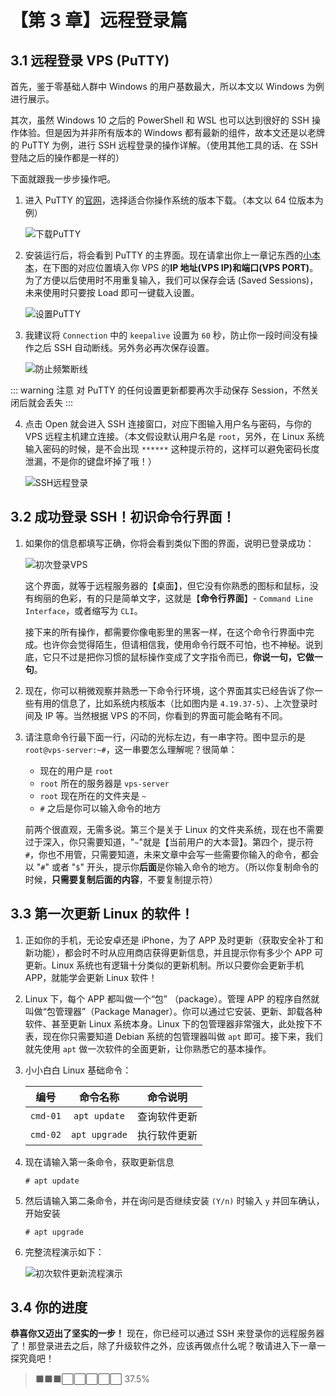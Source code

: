 # 【第 3 章】远程登录篇

## 3.1 远程登录 VPS (PuTTY)

首先，鉴于零基础人群中 Windows 的用户基数最大，所以本文以 Windows 为例进行展示。

其次，虽然 Windows 10 之后的 PowerShell 和 WSL 也可以达到很好的 SSH 操作体验。但是因为并非所有版本的 Windows 都有最新的组件，故本文还是以老牌的 PuTTY 为例，进行 SSH 远程登录的操作详解。（使用其他工具的话、在 SSH 登陆之后的操作都是一样的）

下面就跟我一步步操作吧。

1. 进入 PuTTY 的[官网](https://www.chiark.greenend.org.uk/~sgtatham/putty/latest.html)，选择适合你操作系统的版本下载。（本文以 64 位版本为例）

   <img src="./ch03-img01-putty-download.png"  alt="下载PuTTY"/>

2. 安装运行后，将会看到 PuTTY 的主界面。现在请拿出你上一章记东西的[小本本](../ch02-preparation/#21-%E8%8E%B7%E5%8F%96%E4%B8%80%E5%8F%B0vps)，在下图的对应位置填入你 VPS 的**IP 地址(VPS IP)**和**端口(VPS PORT)**。为了方便以后使用时不用重复输入，我们可以保存会话 (Saved Sessions)，未来使用时只要按 Load 即可一键载入设置。

   <img src="./ch03-img02-putty-settings.png"  alt="设置PuTTY"/>

3. 我建议将 `Connection` 中的 `keepalive` 设置为 `60` 秒，防止你一段时间没有操作之后 SSH 自动断线。另外务必再次保存设置。

   <img src="./ch03-img03-putty-keepalive.png"  alt="防止频繁断线"/>

::: warning 注意
对 PuTTY 的任何设置更新都要再次手动保存 Session，不然关闭后就会丢失
:::

4. 点击 Open 就会进入 SSH 连接窗口，对应下图输入用户名与密码，与你的 VPS 远程主机建立连接。（本文假设默认用户名是 `root`，另外，在 Linux 系统输入密码的时候，是不会出现 `******` 这种提示符的，这样可以避免密码长度泄漏，不是你的键盘坏掉了哦！）

   <img src="./ch03-img04-ssh-login.png"  alt="SSH远程登录"/>

## 3.2 成功登录 SSH！初识命令行界面！

1. 如果你的信息都填写正确，你将会看到类似下图的界面，说明已登录成功：

   <img src="./ch03-img05-ssh-login-success.png"  alt="初次登录VPS"/>

   这个界面，就等于远程服务器的【桌面】，但它没有你熟悉的图标和鼠标，没有绚丽的色彩，有的只是简单文字，这就是【**命令行界面**】- `Command Line Interface`，或者缩写为 `CLI`。

   接下来的所有操作，都需要你像电影里的黑客一样，在这个命令行界面中完成。也许你会觉得陌生，但请相信我，使用命令行既不可怕，也不神秘。说到底，它只不过是把你习惯的鼠标操作变成了文字指令而已，**你说一句，它做一句**。

2. 现在，你可以稍微观察并熟悉一下命令行环境，这个界面其实已经告诉了你一些有用的信息了，比如系统内核版本（比如图内是 `4.19.37-5`）、上次登录时间及 IP 等。当然根据 VPS 的不同，你看到的界面可能会略有不同。

3. 请注意命令行最下面一行，闪动的光标左边，有一串字符。图中显示的是`root@vps-server:~#`，这一串要怎么理解呢？很简单：

   - 现在的用户是 `root`
   - `root` 所在的服务器是 `vps-server`
   - `root` 现在所在的文件夹是 `~`
   - `#` 之后是你可以输入命令的地方

   前两个很直观，无需多说。第三个是关于 Linux 的文件夹系统，现在也不需要过于深入，你只需要知道，"`~`"就是【当前用户的大本营】。第四个，提示符`#`，你也不用管，只需要知道，未来文章中会写一些需要你输入的命令，都会以 "`#`" 或者 "`$`" 开头，提示你**后面**是你输入命令的地方。（所以你复制命令的时候，**只需要复制后面的内容**，不要复制提示符）

## 3.3 第一次更新 Linux 的软件！

1. 正如你的手机，无论安卓还是 iPhone，为了 APP 及时更新（获取安全补丁和新功能），都会时不时从应用商店获得更新信息，并且提示你有多少个 APP 可更新。Linux 系统也有逻辑十分类似的更新机制。所以只要你会更新手机 APP，就能学会更新 Linux 软件！

2. Linux 下，每个 APP 都叫做一个“包” （package）。管理 APP 的程序自然就叫做“包管理器”（Package Manager）。你可以通过它安装、更新、卸载各种软件、甚至更新 Linux 系统本身。Linux 下的包管理器非常强大，此处按下不表，现在你只需要知道 Debian 系统的包管理器叫做 `apt` 即可。接下来，我们就先使用 `apt` 做一次软件的全面更新，让你熟悉它的基本操作。

3. 小小白白 Linux 基础命令：

   |   编号   |   命令名称    |   命令说明   |
   | :------: | :-----------: | :----------: |
   | `cmd-01` | `apt update`  | 查询软件更新 |
   | `cmd-02` | `apt upgrade` | 执行软件更新 |

4. 现在请输入第一条命令，获取更新信息

   ```
   # apt update
   ```

5. 然后请输入第二条命令，并在询问是否继续安装 `(Y/n)` 时输入 `y` 并回车确认，开始安装

   ```
   # apt upgrade
   ```

6. 完整流程演示如下：

   <img src="./ch03-img06-apt-upgrade-full.gif"  alt="初次软件更新流程演示"/>

## 3.4 你的进度

**恭喜你又迈出了坚实的一步！** 现在，你已经可以通过 SSH 来登录你的远程服务器了！那登录进去之后，除了升级软件之外，应该再做点什么呢？敬请进入下一章一探究竟吧！

> ⬛⬛⬛⬜⬜⬜⬜⬜ 37.5%
